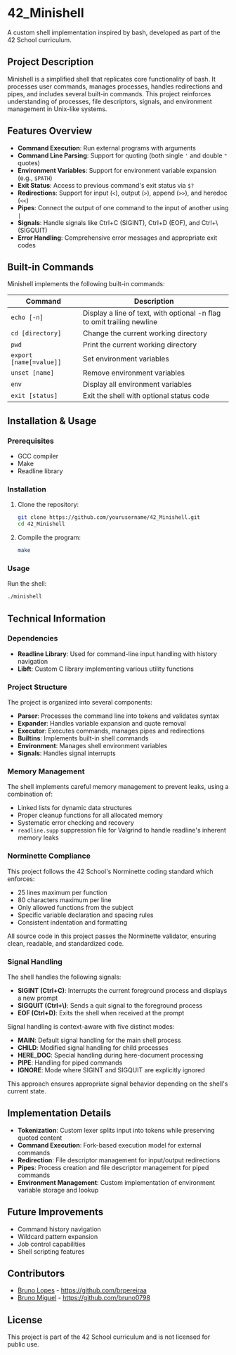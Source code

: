 # 42_Minishell

A custom shell implementation inspired by bash, developed as part of the 42 School curriculum.

## Project Description

Minishell is a simplified shell that replicates core functionality of bash. It processes user commands, manages processes, handles redirections and pipes, and includes several built-in commands. This project reinforces understanding of processes, file descriptors, signals, and environment management in Unix-like systems.

## Features Overview

- **Command Execution**: Run external programs with arguments
- **Command Line Parsing**: Support for quoting (both single `'` and double `"` quotes) 
- **Environment Variables**: Support for environment variable expansion (e.g., `$PATH`)
- **Exit Status**: Access to previous command's exit status via `$?`
- **Redirections**: Support for input (`<`), output (`>`), append (`>>`), and heredoc (`<<`)
- **Pipes**: Connect the output of one command to the input of another using `|`
- **Signals**: Handle signals like Ctrl+C (SIGINT), Ctrl+D (EOF), and Ctrl+\ (SIGQUIT)
- **Error Handling**: Comprehensive error messages and appropriate exit codes

## Built-in Commands

Minishell implements the following built-in commands:

| Command | Description |
|---------|-------------|
| `echo [-n]` | Display a line of text, with optional -n flag to omit trailing newline |
| `cd [directory]` | Change the current working directory |
| `pwd` | Print the current working directory |
| `export [name[=value]]` | Set environment variables |
| `unset [name]` | Remove environment variables |
| `env` | Display all environment variables |
| `exit [status]` | Exit the shell with optional status code |

## Installation & Usage

### Prerequisites

- GCC compiler
- Make
- Readline library

### Installation

1. Clone the repository:
   ```bash
   git clone https://github.com/yourusername/42_Minishell.git
   cd 42_Minishell
   ```

2. Compile the program:
   ```bash
   make
   ```

### Usage

Run the shell:
```bash
./minishell
```

## Technical Information

### Dependencies

- **Readline Library**: Used for command-line input handling with history navigation
- **Libft**: Custom C library implementing various utility functions

### Project Structure

The project is organized into several components:

- **Parser**: Processes the command line into tokens and validates syntax
- **Expander**: Handles variable expansion and quote removal
- **Executor**: Executes commands, manages pipes and redirections
- **Builtins**: Implements built-in shell commands
- **Environment**: Manages shell environment variables
- **Signals**: Handles signal interrupts

### Memory Management

The shell implements careful memory management to prevent leaks, using a combination of:
- Linked lists for dynamic data structures
- Proper cleanup functions for all allocated memory
- Systematic error checking and recovery
- `readline.supp` suppression file for Valgrind to handle readline's inherent memory leaks

### Norminette Compliance

This project follows the 42 School's Norminette coding standard which enforces:

- 25 lines maximum per function
- 80 characters maximum per line
- Only allowed functions from the subject
- Specific variable declaration and spacing rules
- Consistent indentation and formatting

All source code in this project passes the Norminette validator, ensuring clean, readable, and standardized code.

### Signal Handling

The shell handles the following signals:

- **SIGINT (Ctrl+C)**: Interrupts the current foreground process and displays a new prompt
- **SIGQUIT (Ctrl+\\)**: Sends a quit signal to the foreground process
- **EOF (Ctrl+D)**: Exits the shell when received at the prompt

Signal handling is context-aware with five distinct modes:

- **MAIN**: Default signal handling for the main shell process
- **CHILD**: Modified signal handling for child processes
- **HERE_DOC**: Special handling during here-document processing
- **PIPE**: Handling for piped commands
- **IGNORE**: Mode where SIGINT and SIGQUIT are explicitly ignored

This approach ensures appropriate signal behavior depending on the shell's current state.

## Implementation Details

- **Tokenization**: Custom lexer splits input into tokens while preserving quoted content
- **Command Execution**: Fork-based execution model for external commands
- **Redirection**: File descriptor management for input/output redirections
- **Pipes**: Process creation and file descriptor management for piped commands
- **Environment Management**: Custom implementation of environment variable storage and lookup

## Future Improvements

- Command history navigation
- Wildcard pattern expansion
- Job control capabilities
- Shell scripting features

## Contributors

- [Bruno Lopes](https://github.com/brpereir) - https://github.com/brpereiraa
- [Bruno Miguel](https://github.com/bsousa-d) - https://github.com/bruno0798

## License

This project is part of the 42 School curriculum and is not licensed for public use.

